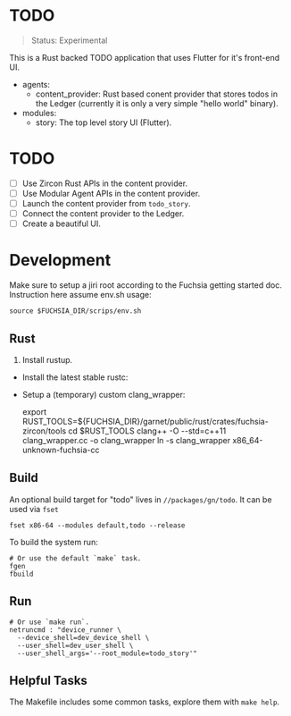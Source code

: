 # TODO

> Status: Experimental

This is a Rust backed TODO application that uses Flutter for it's front-end
UI.

* agents:
  * content_provider: Rust based conent provider that stores todos in the Ledger (currently it is only a very simple "hello world" binary).
* modules:
  * story: The top level story UI (Flutter).

# TODO

* [ ] Use Zircon Rust APIs in the content provider.
* [ ] Use Modular Agent APIs in the content provider.
* [ ] Launch the content provider from `todo_story`.
* [ ] Connect the content provider to the Ledger.
* [ ] Create a beautiful UI.

# Development

Make sure to setup a jiri root according to the Fuchsia getting started doc. Instruction here assume env.sh usage:

    source $FUCHSIA_DIR/scrips/env.sh

## Rust

1. Install rustup.
* Install the latest stable rustc:
* Setup a (temporary) custom clang_wrapper:

    export RUST_TOOLS=${FUCHSIA_DIR}/garnet/public/rust/crates/fuchsia-zircon/tools
    cd $RUST_TOOLS
    clang++ -O --std=c++11 clang_wrapper.cc -o clang_wrapper
    ln -s clang_wrapper x86_64-unknown-fuchsia-cc

## Build

An optional build target for "todo" lives in `//packages/gn/todo`. It can be used via `fset`

    fset x86-64 --modules default,todo --release

To build the system run:

    # Or use the default `make` task.
    fgen
    fbuild

## Run

    # Or use `make run`.
    netruncmd : "device_runner \
      --device_shell=dev_device_shell \
      --user_shell=dev_user_shell \
      --user_shell_args='--root_module=todo_story'"

## Helpful Tasks

The Makefile includes some common tasks, explore them with `make help`.
